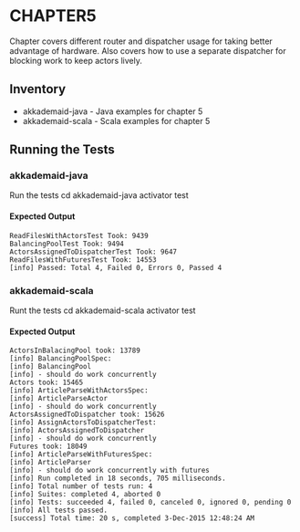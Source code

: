 CHAPTER5
========

Chapter covers different router and dispatcher usage for taking better advantage of hardware. Also covers how to use a separate dispatcher for blocking work to keep actors lively.

Inventory
---------
- akkademaid-java - Java examples for chapter 5
- akkademaid-scala - Scala examples for chapter 5

Running the Tests
-----------------

### akkademaid-java
Run the tests
    cd akkademaid-java
    activator test

#### Expected Output

	ReadFilesWithActorsTest Took: 9439
	BalancingPoolTest Took: 9494
	ActorsAssignedToDispatcherTest Took: 9647
	ReadFilesWithFuturesTest Took: 14553
	[info] Passed: Total 4, Failed 0, Errors 0, Passed 4

### akkademaid-scala
Runt the tests
    cd akkademaid-scala
    activator test

#### Expected Output

	ActorsInBalacingPool took: 13789
	[info] BalancingPoolSpec:
	[info] BalancingPool
	[info] - should do work concurrently
	Actors took: 15465
	[info] ArticleParseWithActorsSpec:
	[info] ArticleParseActor
	[info] - should do work concurrently
	ActorsAssignedToDispatcher took: 15626
	[info] AssignActorsToDispatcherTest:
	[info] ActorsAssignedToDispatcher
	[info] - should do work concurrently
	Futures took: 18049
	[info] ArticleParseWithFuturesSpec:
	[info] ArticleParser
	[info] - should do work concurrently with futures
	[info] Run completed in 18 seconds, 705 milliseconds.
	[info] Total number of tests run: 4
	[info] Suites: completed 4, aborted 0
	[info] Tests: succeeded 4, failed 0, canceled 0, ignored 0, pending 0
	[info] All tests passed.
	[success] Total time: 20 s, completed 3-Dec-2015 12:48:24 AM
